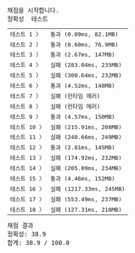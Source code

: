 <pre class="console-content"><div></div><div class="console-heading">채점을 시작합니다.</div><div class="console-message">정확성  테스트</div><table class="console-test-group" data-category="correctness"><tbody><tr data-testcase-id="90267"><td valign="top" class="td-label">테스트 1 <span>〉</span></td><td class="result passed">통과 (0.09ms, 82.1MB)</td></tr><tr data-testcase-id="90268"><td valign="top" class="td-label">테스트 2 <span>〉</span></td><td class="result passed">통과 (0.60ms, 76.9MB)</td></tr><tr data-testcase-id="90269"><td valign="top" class="td-label">테스트 3 <span>〉</span></td><td class="result passed">통과 (2.67ms, 147MB)</td></tr><tr data-testcase-id="90270"><td valign="top" class="td-label">테스트 4 <span>〉</span></td><td class="result failed">실패 (283.04ms, 235MB)</td></tr><tr data-testcase-id="90271"><td valign="top" class="td-label">테스트 5 <span>〉</span></td><td class="result failed">실패 (300.64ms, 232MB)</td></tr><tr data-testcase-id="90272"><td valign="top" class="td-label">테스트 6 <span>〉</span></td><td class="result passed">통과 (4.52ms, 148MB)</td></tr><tr data-testcase-id="90273"><td valign="top" class="td-label">테스트 7 <span>〉</span></td><td class="result failed">실패 (런타임 에러)</td></tr><tr data-testcase-id="90274"><td valign="top" class="td-label">테스트 8 <span>〉</span></td><td class="result failed">실패 (런타임 에러)</td></tr><tr data-testcase-id="90275"><td valign="top" class="td-label">테스트 9 <span>〉</span></td><td class="result passed">통과 (4.57ms, 150MB)</td></tr><tr data-testcase-id="90276"><td valign="top" class="td-label">테스트 10 <span>〉</span></td><td class="result failed">실패 (215.91ms, 208MB)</td></tr><tr data-testcase-id="90277"><td valign="top" class="td-label">테스트 11 <span>〉</span></td><td class="result failed">실패 (240.66ms, 249MB)</td></tr><tr data-testcase-id="90278"><td valign="top" class="td-label">테스트 12 <span>〉</span></td><td class="result passed">통과 (2.81ms, 145MB)</td></tr><tr data-testcase-id="90279"><td valign="top" class="td-label">테스트 13 <span>〉</span></td><td class="result failed">실패 (174.92ms, 232MB)</td></tr><tr data-testcase-id="90280"><td valign="top" class="td-label">테스트 14 <span>〉</span></td><td class="result failed">실패 (205.09ms, 234MB)</td></tr><tr data-testcase-id="90281"><td valign="top" class="td-label">테스트 15 <span>〉</span></td><td class="result passed">통과 (4.46ms, 152MB)</td></tr><tr data-testcase-id="90282"><td valign="top" class="td-label">테스트 16 <span>〉</span></td><td class="result failed">실패 (1217.33ms, 245MB)</td></tr><tr data-testcase-id="90283"><td valign="top" class="td-label">테스트 17 <span>〉</span></td><td class="result failed">실패 (553.49ms, 237MB)</td></tr><tr data-testcase-id="90284"><td valign="top" class="td-label">테스트 18 <span>〉</span></td><td class="result failed">실패 (127.31ms, 218MB)</td></tr></tbody></table><div class="console-heading">채점 결과</div><div class="console-message">정확성: 38.9</div><div class="console-message">합계: 38.9 / 100.0</div></pre>